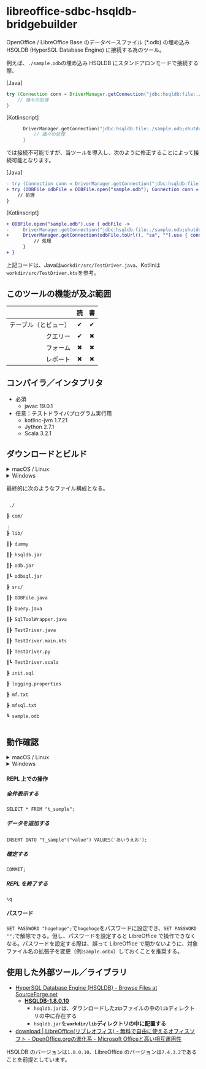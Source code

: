 # libreoffice-sdbc-hsqldb-bridgebuilder
OpenOffice / LibreOffice Base のデータベースファイル (*.odb) の埋め込み HSQLDB (HyperSQL Database Engine) に接続する為のツール。

例えば、`./sample.odb`の埋め込み HSQLDB にスタンドアロンモードで接続する際、

[Java]
```Java
try (Connection conn = DriverManager.getConnection("jdbc:hsqldb:file:./sample.odb;shutdown=true", "sa", "")) {
    // 諸々の処理
}
```
[Kotlinscript]
```Kotlin
      DriverManager.getConnection("jdbc:hsqldb:file:./sample.odb;shutdown=true", "sa", "").use { conn ->
          // 諸々の処理
      }
```

では接続不可能ですが、当ツールを導入し、次のように修正することによって接続可能となります。

[Java]
```Diff
- try (Connection conn = DriverManager.getConnection("jdbc:hsqldb:file:./sample.odb;shutdown=true", "sa", "")) {
+ try (ODBFile odbFile = ODBFile.open("sample.odb"); Connection conn = DriverManager.getConnection(odbFile.toUrl(), "sa", "")) {
    // 処理
}
```
[Kotlinscript]
```Diff
+ ODBFile.open("sample.odb").use { odbFile ->
-     DriverManager.getConnection("jdbc:hsqldb:file:./sample.odb;shutdown=true", "sa", "").use { conn ->
+     DriverManager.getConnection(odbFile.toUrl(), "sa", "").use { conn ->
          // 処理
      }
+ }
```

上記コードは、Javaは`workdir/src/TestDriver.java`、Kotlinは`workdir/src/TestDriver.kts`を参考。

## このツールの機能が及ぶ範囲
||読|書|
|---:|:---:|:---:|
|テーブル（とビュー）|&#10004;|&#10004;|
|クエリー|&#10004;|&#10006;|
|フォーム|&#10006;|&#10006;|
|レポート|&#10006;|&#10006;|

## コンパイラ／インタプリタ
- 必須
  - javac 19.0.1
- 任意：テストドライバプログラム実行用
  - kotlinc-jvm 1.7.21
  - Jython 2.7.1
  - Scala 3.2.1

## ダウンロードとビルド
<details>
<summary>macOS / Linux</summary>

1. コンソール（ターミナル）を開く
2. ホームディレクトリ（`~`）下の任意の空のディレクトリを、作業ディレクトリとする
3. コンソールに、次の内容を貼り付け、エンターキーを押す

```bash
mkdir -p './tmp' ; cd './tmp' ; curl -sL 'https://github.com/k650250/libreoffice-sdbc-hsqldb-bridgebuilder/archive/refs/heads/main.zip' | jar -x 'libreoffice-sdbc-hsqldb-bridgebuilder-main/workdir/' ; curl -sL 'https://ja.osdn.net/frs/g_redir.php?m=jaist&f=hsqldb%2Fhsqldb%2Fhsqldb_1_8_0%2Fhsqldb_1_8_0_10.zip' | jar -x 'hsqldb/lib/hsqldb.jar' ; cd '../' ; mv -f ./tmp/libreoffice-sdbc-hsqldb-bridgebuilder-main/workdir/* '.' ; mv -f './tmp/hsqldb/lib/hsqldb.jar' './lib/.' ; rm -rf 'tmp' ; javac -encoding 'UTF-8' ./src/*.java -d '.' ; jar -cfm './lib/odb.jar' './mf.txt' 'com' ; jar -cfm './lib/odbsql.jar' './mfsql.txt' ; ls
```

</details>
<details>
<summary>Windows</summary>

1. エクスプローラーを開く
2. 「ドキュメント」フォルダ下の任意の空のフォルダを開く
3. アドレスバーに`powershell`と入力し、エンターキーを押す
4. Windows PowerShell ウィンドウに、次の内容を貼り付け、エンターキーを押す

```powershell
New-Item -Name "tmp" -ItemType "directory" -Force > $null ; Invoke-WebRequest -Uri "https://github.com/k650250/libreoffice-sdbc-hsqldb-bridgebuilder/archive/refs/heads/main.zip" -OutFile ".\tmp/main.zip" ; Invoke-WebRequest -Uri "https://ja.osdn.net/frs/g_redir.php?m=jaist&f=hsqldb%2Fhsqldb%2Fhsqldb_1_8_0%2Fhsqldb_1_8_0_10.zip" -OutFile ".\tmp\hsqldb_1_8_0_10.zip" ; Expand-Archive -Path ".\tmp\main.zip" -DestinationPath ".\tmp" -Force ; Expand-Archive -Path ".\tmp\hsqldb_1_8_0_10.zip" -DestinationPath ".\tmp" -Force ; Get-ChildItem ".\tmp\libreoffice-sdbc-hsqldb-bridgebuilder-main\workdir" -Include "*" -Recurse | Move-Item -Force ; Move-Item -Path ".\tmp\hsqldb\lib\hsqldb.jar" -Destination ".\lib" -Force ; Remove-item -Path ".\tmp" -Recurse ; javac -encoding "UTF-8" "./src/*.java" -d "." ; jar -cfm "./lib/odb.jar" "./mf.txt" "com" ; jar -cfm "./lib/odbsql.jar" "./mfsql.txt" ; Get-ChildItem
```
</details>

最終的に次のようなファイル構成となる。
<pre><code>
&nbsp;./<br />
&#9507; com/<br />
&#65049;
&#9507; lib/<br />
&#9475;&#9507; dummy<br />
&#9475;&#9507; hsqldb.jar<br />
&#9475;&#9507; odb.jar<br />
&#9475;&#9495; odbsql.jar<br />
&#9507; src/<br />
&#9475;&#9507; ODBFile.java<br />
&#9475;&#9507; Query.java<br />
&#9475;&#9507; SqlToolWrapper.java<br />
&#9475;&#9507; TestDriver.java<br />
&#9475;&#9507; TestDriver.main.kts<br />
&#9475;&#9507; TestDriver.py<br />
&#9475;&#9495; TestDriver.scala<br />
&#9507; init.sql<br />
&#9507; logging.properties<br />
&#9507; mf.txt<br />
&#9507; mfsql.txt<br />
&#9495; sample.odb<br />
</code></pre>

## 動作確認

</details>
<details>
<summary>macOS / Linux</summary>

### JavaプログラムやJVM言語のスクリプトを用いた`com.k650250.odb.ODBFile`の動作確認

#### `./lib/odb.jar`に埋め込まれたテストドライバプログラムを実行する

```bash
java -jar "./lib/odb.jar"
```

#### Kotlinscript (`*.kts`) で記述されたテストドライバプログラムを実行する

```bash
kotlinc-jvm -cp "./lib/hsqldb.jar:./lib/odb.jar" -script "./src/TestDriver.main.kts"
```

#### Scala (`*.scala`) で記述されたテストドライバプログラムを実行する

```bash
scala -cp "./lib/hsqldb.jar:./lib/odb.jar" ./src/TestDriver.scala
```

### SQL コマンドラインシェルの動作確認

#### SQL スクリプトファイル`./init.sql`を実行する

```bash
java -jar "./lib/odbsql.jar" "sample.odb" "user=sa,password=,charset=utf-8" -- "init.sql"
```

※ 上記コマンドラインの`--`以降の引数が、`./lib/hsqldb.jar`の`org.hsqldb.util.SqlTool`に渡される。

#### 現在のテーブル`t_sample`の中身を全件表示する

```bash
java -jar "./lib/odbsql.jar" "sample.odb" "user=sa,password=" -- --sql 'SELECT * FROM "t_sample";'
```

#### REPL を起動する

```bash
java -jar "./lib/odbsql.jar" "sample.odb" "user=sa,password=,charset=utf-8"
```

</details>
<details>
<summary>Windows</summary>

### JavaプログラムやJVM言語のスクリプトを用いた`com.k650250.odb.ODBFile`の動作確認

#### `./lib/odb.jar`に埋め込まれたテストドライバプログラムを実行する

```powershell
java -jar "./lib/odb.jar"
```

#### Kotlinscript (`*.kts`) で記述されたテストドライバプログラムを実行する

```powershell
kotlinc-jvm -cp '"./lib/hsqldb.jar;./lib/odb.jar"' -script "./src/TestDriver.main.kts"
```

#### Jython/JPython (`*.py`) で記述されたテストドライバプログラムを実行する

```powershell
jython "-Dfile.encoding=MS932" -J-cp "./lib/hsqldb.jar;./lib/odb.jar" "./src/TestDriver.py"
```

#### Scala (`*.scala`) で記述されたテストドライバプログラムを実行する

```powershell
cs launch scala3 -- -cp "./lib/hsqldb.jar;./lib/odb.jar" ./src/TestDriver.scala
```

### SQL コマンドラインシェルの動作確認

#### SQL スクリプトファイル`./init.sql`を実行する

```powershell
java -jar "./lib/odbsql.jar" "sample.odb" "user=sa,password=,charset=utf-8" -- "init.sql"
```

※ 上記コマンドラインの`--`以降の引数が、`./lib/hsqldb.jar`の`org.hsqldb.util.SqlTool`に渡される。

#### 現在のテーブル`t_sample`の中身を全件表示する

```powershell
java -jar "./lib/odbsql.jar" "sample.odb" "user=sa,password=" -- --sql 'SELECT * FROM "t_sample";'
```

#### REPL を起動する

```powershell
java -jar "./lib/odbsql.jar" "sample.odb" "user=sa,password=,charset=cp932"
```

</details>

#### REPL 上での操作

##### 全件表示する

```
SELECT * FROM "t_sample";
```

##### データを追加する

```
INSERT INTO "t_sample"("value") VALUES('あいうえお');
```

##### 確定する

```
COMMIT;
```

##### REPL を終了する

```
\q
```

#### パスワード
`SET PASSWORD "hogehoge";`で`hogehoge`をパスワードに設定でき、`SET PASSWORD "";`で解除できる。但し、パスワードを設定すると LibreOffice で操作できなくなる。パスワードを設定する際は、誤って LibreOffice で開かないように、対象ファイル名の拡張子を変更（例:`sample.odbx`）しておくことを推奨する。

## 使用した外部ツール／ライブラリ
- [HyperSQL Database Engine (HSQLDB) -  Browse Files at SourceForge.net](https://sourceforge.net/projects/hsqldb/files/)
  - **[HSQLDB-1.8.0.10](https://sourceforge.net/projects/hsqldb/files/hsqldb/hsqldb_1_8_0/)**
    - `hsqldb.jar`は、ダウンロードしたzipファイルの中の`lib`ディレクトリの中に存在する
    - `hsqldb.jar`を<b>`workdir/lib`ディレクトリの中に配置する</b>
- [download | LibreOffice(リブレオフィス) - 無料で自由に使えるオフィスソフト - OpenOffice.orgの進化系 - Microsoft Officeと高い相互運用性](https://ja.libreoffice.org/download/download/)

HSQLDB のバージョンは`1.8.0.10`、LibreOffice のバージョンは`7.4.3.2`であることを前提としています。

